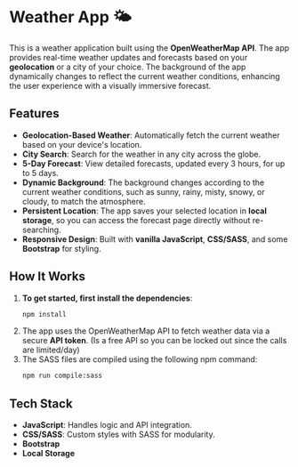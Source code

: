 # Weather App 🌤️

This is a weather application built using the **OpenWeatherMap API**. The app provides real-time weather updates and forecasts based on your **geolocation** or a city of your choice. The background of the app dynamically changes to reflect the current weather conditions, enhancing the user experience with a visually immersive forecast.

## Features

- **Geolocation-Based Weather**: Automatically fetch the current weather based on your device's location.
- **City Search**: Search for the weather in any city across the globe.
- **5-Day Forecast**: View detailed forecasts, updated every 3 hours, for up to 5 days.
- **Dynamic Background**: The background changes according to the current weather conditions, such as sunny, rainy, misty, snowy, or cloudy, to match the atmosphere.
- **Persistent Location**: The app saves your selected location in **local storage**, so you can access the forecast page directly without re-searching.
- **Responsive Design**: Built with **vanilla JavaScript**, **CSS/SASS**, and some **Bootstrap** for styling.

## How It Works

1. **To get started, first install the dependencies**:
   ```bash
   npm install
   ```
2. The app uses the OpenWeatherMap API to fetch weather data via a secure **API token**. (Is a free API so you can be locked out since the calls are limited/day)
3. The SASS files are compiled using the following npm command:  
   ```bash
   npm run compile:sass
   ```

## Tech Stack

- **JavaScript**: Handles logic and API integration.
- **CSS/SASS**: Custom styles with SASS for modularity.
- **Bootstrap**
- **Local Storage**
